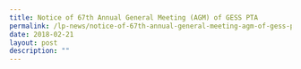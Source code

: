```yaml
---
title: Notice of 67th Annual General Meeting (AGM) of GESS PTA
permalink: /lp-news/notice-of-67th-annual-general-meeting-agm-of-gess-pta/
date: 2018-02-21
layout: post
description: ""
---
```

